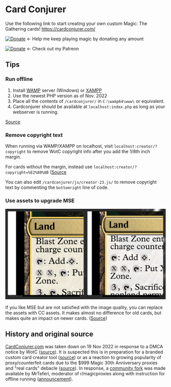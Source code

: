 # Card Conjurer
Use the following link to start creating your own custom Magic: The Gathering cards!
https://cardconjurer.com/


[![Donate](https://img.shields.io/badge/Donate-PayPal-blue.svg?longCache=true&style=popout)](https://www.paypal.me/kyleburtondonate
) ← Help me keep playing magic by donating any amount

[![Donate](https://img.shields.io/badge/Donate-Patreon-orange.svg?longCache=true&style=popout)](https://www.patreon.com/KyleBurton) ← Check out my Patreon


## Tips

### Run offline

1. Install [WAMP](https://wampserver.aviatechno.net/?lang=en) server (Windows) or [XAMPP](https://www.apachefriends.org/)
2. Use the newest PHP version as of Nov. 2022
3. Place all the contents of `/cardconjurer/` in `C:\wamp64\www\` or equivalent.
4. Cardconjurer should be available at `localhost:index.php` as long as your webserver is running.

[Source](https://www.reddit.com/r/magicproxies/comments/yyzfd5/how_to_run_cardconjurer_locally_on_windows/)

### Remove copyright text

When running via WAMP/XAMPP on localhost, visit `localhost:creator/?copyright` to remove WotC copyright info after you add the 1/8th inch margin.

For cards without the margin, instead use `localhost:creator/?copyright=%E2%80%8B` ([Source](https://www.reddit.com/r/magicproxies/comments/yyzfd5/how_to_run_cardconjurer_locally_on_windows/iwxo7qd/)

You can also edit `/cardconjurer/js/creator-23.js/` to remove copyright text by commenting the `bottomright` line of code.

### Use assets to upgrade MSE
![MSE Upgrade](/MSE_Upgrade.png)

If you like MSE but are not satisfied with the image quality, you can replace the assets with CC assets. It makes almost no difference for old cards, but makes quite an impact on newer cards. ([Source](https://old.reddit.com/r/magicTCG/comments/yyq8d4/card_conjurer_has_been_cease_and_desisted/iwvyi5b/))

## History and original source
[CardConjurer.com](https://cardconjurer.com/) was taken down on 19 Nov 2022 in response to a DMCA notice by WotC ([source](https://www.reddit.com/r/magicTCG/comments/yyq8d4/card_conjurer_has_been_cease_and_desisted/)). It is suspected this is in preparation for a branded custom card creator tool ([source](https://www.reddit.com/r/magicTCG/comments/yzem44/hasbro_launched_what_it_calls_the_first/)) or as a reaction to growing popularity of proxy/counterfeit cards due to the $999 Magic 30th Anniversary proxies and "real cards" debacle ([source](https://markrosewater.tumblr.com/post/697135665776869376/if-i-open-a-pack-of-magic-and-get-a-transformers)). In response, a [community fork](https://github.com/MrTeferi/cardconjurer) was made available by MrTeferi, moderator of r/magicproxies along with instruction for offline running ([announcement](https://www.reddit.com/r/magicproxies/comments/yyzfd5/how_to_run_cardconjurer_locally_on_windows/)). 
